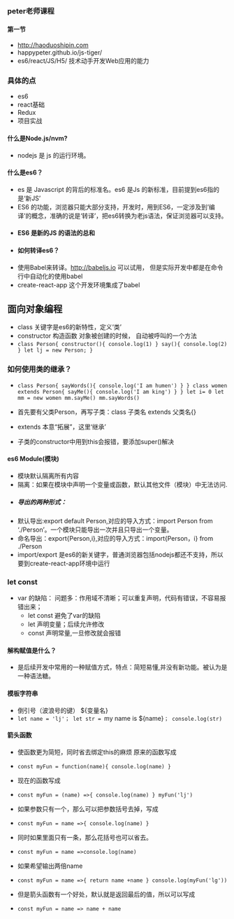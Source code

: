 ### peter老师课程

#### 第一节
* http://haoduoshipin.com
* happypeter.github.io/js-tiger/
* es6/react/JS/H5/ 技术动手开发Web应用的能力
### 具体的点
* es6
* react基础
* Redux
* 项目实战
#### 什么是Node.js/nvm?
* nodejs 是 js 的运行环境。
#### 什么是es6？
* es 是 Javascript 的背后的标准名。es6 是Js 的新标准，目前提到es6指的是‘新JS’
* ES6 的功能，浏览器只能大部分支持，开发时，用到ES6，一定涉及到’编译’的概念，准确的说是‘转译’，把es6转换为老js语法，保证浏览器可以支持。
* #### ES6 是新的JS 的语法的总和
* #### 如何转译es6？
* 使用Babel来转译。http://babeljs.io 可以试用，  但是实际开发中都是在命令行中自动化的使用babel
* create-react-app 这个开发环境集成了babel


## 面向对象编程
* class 关键字是es6的新特性，定义‘类’
* constructor 构造函数 对象被创建的时候， 自动被呼叫的一个方法
* `
  class Person{
    constructor(){
      console.log(1)
    }
    say(){
      console.log(2)
    }
    let lj = new Person;
  }
`
### 如何使用类的继承？
* `
class Person{
  sayWords(){
    console.log('I am humen')
  }
}
class women extends Person{
  sayMe(){
    console.log('I am king')
  }
}
let i= 0
let mm = new women
mm.sayMe()
mm.sayWords()
`
* 首先要有父类Person，再写子类：class 子类名 extends 父类名{}
* extends 本意“拓展”，这里‘继承’

* 子类的constructor中用到this会报错，要添加super()解决


#### es6 Module(模块)
* 模块默认隔离所有内容
* 隔离：如果在模块中声明一个变量或函数，默认其他文件（模块）中无法访问.
* ##### 导出的两种形式：
* 默认导出:export default Person,对应的导入方式：import Person from ‘./Person’。一个模块只能导出一次并且只导出一个变量。
* 命名导出：export{Person,i},对应的导入方式：import{Person，i} from ./Person
* import/export 是es6的新关键字，普通浏览器包括nodejs都还不支持，所以要到create-react-app环境中运行

### let const
* var 的缺陷：
  问题多：作用域不清晰；可以重复声明，代码有错误，不容易报错出来；
  * let const 避免了var的缺陷
  * let 声明变量；后续允许修改
  * const 声明常量,一旦修改就会报错
#### 解构赋值是什么？
* 是后续开发中常用的一种赋值方式，特点：简短易懂,并没有新功能。被认为是一种语法糖。

#### 模板字符串
* 倒引号（波浪号的键）  ${变量名}
* `let name = 'lj'；
let str = `my name is ${name}`；
console.log(str)
`

#### 箭头函数
* 使函数更为简短，同时省去绑定this的麻烦
原来的函数写成
* `const myFun = function(name){
  console.log(name)
}
`
* 现在的函数写成
* `const myFun = (name) =>{
  console.log(name)
}
myFun('lj')
`
* 如果参数只有一个，那么可以把参数括号去掉，写成

* `const myFun = name =>{
  console.log(name)
}
`
* 同时如果里面只有一条，那么花括号也可以省去。
* `const myFun = name =>console.log(name)
`
* 如果希望输出两倍name
* `const myFun = name =>{
  return name +name
}
console.log(myFun('lg'))
`
* 但是箭头函数有一个好处，默认就是返回最后的值，所以可以写成
* `const myFun = name => name + name
`
